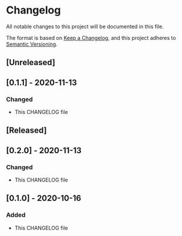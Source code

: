 # Changelog
All notable changes to this project will be documented in this file.

The format is based on [Keep a Changelog](https://keepachangelog.com/en/1.0.0/),
and this project adheres to [Semantic Versioning](https://semver.org/spec/v2.0.0.html).

## [Unreleased]

## [0.1.1] - 2020-11-13
### Changed
- This CHANGELOG file

## [Released]

## [0.2.0] - 2020-11-13
### Changed
- This CHANGELOG file

## [0.1.0] - 2020-10-16
### Added
- This CHANGELOG file
